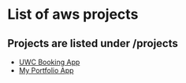 # List of aws projects

## Projects are listed under /projects

- [UWC Booking App](uwc_booking_app/)
- [My Portfolio App](fabian_portfolio_app/README.md)
